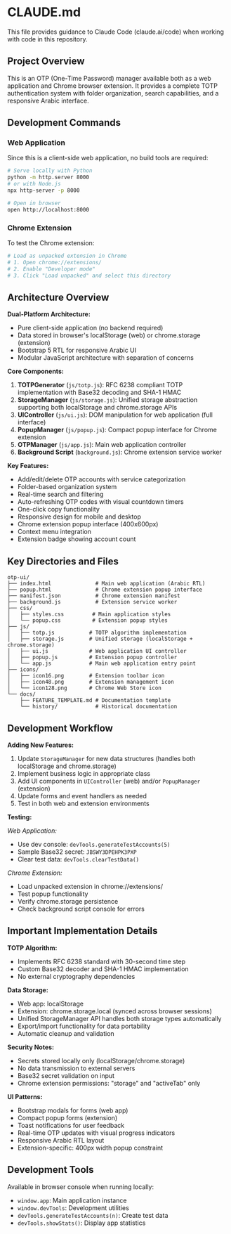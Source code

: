 # CLAUDE.md

This file provides guidance to Claude Code (claude.ai/code) when working with code in this repository.

## Project Overview

This is an OTP (One-Time Password) manager available both as a web application and Chrome browser extension. It provides a complete TOTP authentication system with folder organization, search capabilities, and a responsive Arabic interface.

## Development Commands

### Web Application
Since this is a client-side web application, no build tools are required:

```bash
# Serve locally with Python
python -m http.server 8000
# or with Node.js
npx http-server -p 8000

# Open in browser
open http://localhost:8000
```

### Chrome Extension
To test the Chrome extension:

```bash
# Load as unpacked extension in Chrome
# 1. Open chrome://extensions/
# 2. Enable "Developer mode"
# 3. Click "Load unpacked" and select this directory
```

## Architecture Overview

**Dual-Platform Architecture:**
- Pure client-side application (no backend required)
- Data stored in browser's localStorage (web) or chrome.storage (extension)
- Bootstrap 5 RTL for responsive Arabic UI
- Modular JavaScript architecture with separation of concerns

**Core Components:**
1. **TOTPGenerator** (`js/totp.js`): RFC 6238 compliant TOTP implementation with Base32 decoding and SHA-1 HMAC
2. **StorageManager** (`js/storage.js`): Unified storage abstraction supporting both localStorage and chrome.storage APIs
3. **UIController** (`js/ui.js`): DOM manipulation for web application (full interface)
4. **PopupManager** (`js/popup.js`): Compact popup interface for Chrome extension
5. **OTPManager** (`js/app.js`): Main web application controller
6. **Background Script** (`background.js`): Chrome extension service worker

**Key Features:**
- Add/edit/delete OTP accounts with service categorization
- Folder-based organization system  
- Real-time search and filtering
- Auto-refreshing OTP codes with visual countdown timers
- One-click copy functionality
- Responsive design for mobile and desktop
- Chrome extension popup interface (400x600px)
- Context menu integration
- Extension badge showing account count

## Key Directories and Files

```
otp-ui/
├── index.html              # Main web application (Arabic RTL)
├── popup.html              # Chrome extension popup interface
├── manifest.json           # Chrome extension manifest
├── background.js           # Extension service worker
├── css/
│   ├── styles.css         # Main application styles
│   └── popup.css          # Extension popup styles
├── js/
│   ├── totp.js           # TOTP algorithm implementation
│   ├── storage.js        # Unified storage (localStorage + chrome.storage)
│   ├── ui.js             # Web application UI controller
│   ├── popup.js          # Extension popup controller
│   └── app.js            # Main web application entry point
├── icons/
│   ├── icon16.png        # Extension toolbar icon
│   ├── icon48.png        # Extension management icon
│   └── icon128.png       # Chrome Web Store icon
└── docs/
    ├── FEATURE_TEMPLATE.md # Documentation template
    └── history/            # Historical documentation
```

## Development Workflow

**Adding New Features:**
1. Update `StorageManager` for new data structures (handles both localStorage and chrome.storage)
2. Implement business logic in appropriate class
3. Add UI components in `UIController` (web) and/or `PopupManager` (extension)
4. Update forms and event handlers as needed
5. Test in both web and extension environments

**Testing:**

*Web Application:*
- Use dev console: `devTools.generateTestAccounts(5)`
- Sample Base32 secret: `JBSWY3DPEHPK3PXP`
- Clear test data: `devTools.clearTestData()`

*Chrome Extension:*
- Load unpacked extension in chrome://extensions/
- Test popup functionality
- Verify chrome.storage persistence
- Check background script console for errors

## Important Implementation Details

**TOTP Algorithm:**
- Implements RFC 6238 standard with 30-second time step
- Custom Base32 decoder and SHA-1 HMAC implementation
- No external cryptography dependencies

**Data Storage:**
- Web app: localStorage
- Extension: chrome.storage.local (synced across browser sessions)
- Unified StorageManager API handles both storage types automatically
- Export/import functionality for data portability  
- Automatic cleanup and validation

**Security Notes:**
- Secrets stored locally only (localStorage/chrome.storage)
- No data transmission to external servers
- Base32 secret validation on input
- Chrome extension permissions: "storage" and "activeTab" only

**UI Patterns:**
- Bootstrap modals for forms (web app)
- Compact popup forms (extension)
- Toast notifications for user feedback
- Real-time OTP updates with visual progress indicators
- Responsive Arabic RTL layout
- Extension-specific: 400px width popup constraint

## Development Tools

Available in browser console when running locally:
- `window.app`: Main application instance
- `window.devTools`: Development utilities
- `devTools.generateTestAccounts(n)`: Create test data
- `devTools.showStats()`: Display app statistics